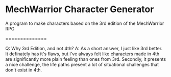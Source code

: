 MechWarrior Character Generator
==============

A program to make characters based on the 3rd edition of the MechWarrior RPG

==============

Q: Why 3rd Edition, and not 4th?
A: As a short answer, I just like 3rd better. It definately has it's flaws, but
I've always felt like characters made in 4th are significantly more plain feeling
than ones from 3rd. Secondly, it presents a nice challenge, the life paths present
a lot of situational challenges that don't exist in 4th.

